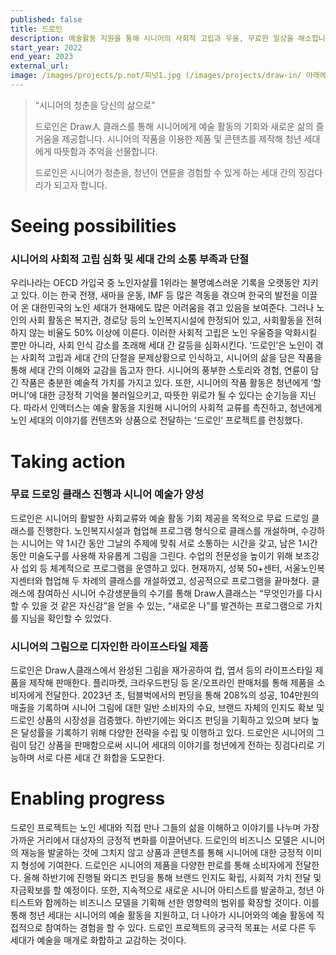 ```yaml
---
published: false
title: 드로인
description: 예술활동 지원을 통해 시니어의 사회적 고립과 우울, 무료한 일상을 해소합니다.
start_year: 2022
end_year: 2023
external_url:
image: /images/projects/p.not/피넛1.jpg (/images/projects/draw-in/ 아래에 이미지 파일을 올리고 이곳의 경로를 변경하면 됨. 이후에 괄호안의 글 삭제)
---
```


>“시니어의 청춘을 당신의 삶으로” 
>
>
>드로인은 Draw人 클래스를 통해 시니어에게 예술 활동의 기회와 새로운 삶의 즐거움을 제공합니다. 시니어의 작품을 이용한 제품 및 콘텐츠를 제작해 청년 세대에게 따뜻함과 추억을 선물합니다. 
>
>드로인은 시니어가 청춘을, 청년이 연륜을 경험할 수 있게 하는 세대 간의 징검다리가 되고자 합니다.



# Seeing possibilities

### 시니어의 사회적 고립 심화 및 세대 간의 소통 부족과 단절 

우리나라는 OECD 가입국 중 노인자살률 1위라는 불명예스러운 기록을 오랫동안 지키고 있다. 
이는 한국 전쟁, 새마을 운동, IMF 등 많은 격동을 겪으며 한국의 발전을 이끌어 온 대한민국의 노인 세대가 현재에도 많은 어려움을 겪고 있음을 보여준다. 
그러나 노인의 사회 활동은 복지관, 경로당 등의 노인복지시설에 한정되어 있고, 사회활동을 전혀 하지 않는 비율도 50% 이상에 이른다. 
이러한 사회적 고립은 노인 우울증을 악화시킬 뿐만 아니라, 사회 인식 감소를 초래해 세대 간 갈등을 심화시킨다. ‘드로인’은 노인이 겪는 사회적 고립과 세대 간의 단절을 문제상황으로 인식하고, 시니어의 삶을 담은 작품을 통해 세대 간의 이해와 교감을 돕고자 한다. 
시니어의 풍부한 스토리와 경험, 연륜이 담긴 작품은 충분한 예술적 가치를 가지고 있다. 또한, 시니어의 작품 활동은 청년에게 ‘할머니’에 대한 긍정적 기억을 불러일으키고, 따뜻한 위로가 될 수 있다는 순기능을 지닌다. 따라서 인액터스는 예술 활동을 지원해 시니어의 사회적 교류를 촉진하고, 청년에게 노인 세대의 이야기를 컨텐츠와 상품으로 전달하는 ‘드로인’ 프로젝트를 런칭했다.
 


# Taking action

### 무료 드로잉 클래스 진행과 시니어 예술가 양성

드로인은 시니어의 활발한 사회교류와 예술 활동 기회 제공을 목적으로 무료 드로잉 클래스를 진행한다. 
노인복지시설과 협업해 프로그램 형식으로 클래스를 개설하며, 수강하는 시니어는 약 1시간 동안 그날의 주제에 맞춰 서로 소통하는 시간을 갖고, 남은 1시간 동안 미술도구를 사용해 자유롭게 그림을 그린다. 수업의 전문성을 높이기 위해 보조강사 섭외 등 체계적으로 프로그램을 운영하고 있다. 현재까지, 성북 50+센터, 서울노인복지센터와 협업해 두 차례의 클래스를 개설하였고, 성공적으로 프로그램을 끝마쳤다. 
클래스에 참여하신 시니어 수강생분들의 수기를 통해 Draw人클래스는 “무엇인가를 다시 할 수 있을 것 같은 자신감”을 얻을 수 있는, 
“새로운 나”를 발견하는 프로그램으로 가치를 지님을 확인할 수 있었다.  

### 시니어의 그림으로 디자인한 라이프스타일 제품 

드로인은 Draw人클래스에서 완성된 그림을 재가공하여 컵, 엽서 등의 라이프스타일 제품을 제작해 판매한다. 플리마켓, 크라우드펀딩 등 온/오프라인 판매처를 통해 제품을 소비자에게 전달한다. 
2023년 초, 텀블벅에서의 펀딩을 통해 208%의 성공, 104만원의 매출을 기록하며 시니어 그림에 대한 일반 소비자의 수요, 브랜드 자체의 인지도 확보 및 드로인 상품의 시장성을 검증했다. 하반기에는 와디즈 펀딩을 기획하고 있으며 보다 높은 달성률을 기록하기 위해 다양한 전략을 수립 및 이행하고 있다. 
드로인은 시니어의 그림이 담긴 상품을 판매함으로써 시니어 세대의 이야기를 청년에게 전하는 징검다리로 기능하며 서로 다른 세대 간 화합을 도모한다. 

# Enabling progress

드로인 프로젝트는 노인 세대와 직접 만나 그들의 삶을 이해하고 이야기를 나누며 가장 가까운 거리에서 대상자의 긍정적 변화를 이끌어낸다. 드로인의 비즈니스 모델은 시니어의 재능을 발굴하는 것에 그치지 않고 상품과 콘텐츠를 통해 시니어에 대한 긍정적 이미지 형성에 기여한다. 
드로인은 시니어의 제품을 다양한 판로를 통해 소비자에게 전달한다. 올해 하반기에 진행될 와디즈 펀딩을 통해 브랜드 인지도 확립, 
사회적 가치 전달 및 자금확보를 할 예정이다. 
또한, 지속적으로 새로운 시니어 아티스트를 발굴하고, 청년 아티스트와 함께하는 비즈니스 모델을 기획해 선한 영향력의 범위를 확장할 것이다. 
이를 통해 청년 세대는 시니어의 예술 활동을 지원하고, 더 나아가 시니어와의 예술 활동에 직접적으로 참여하는 경험을 할 수 있다. 
드로인 프로젝트의 궁극적 목표는 서로 다른 두 세대가 예술을 매개로 화합하고 교감하는 것이다.

